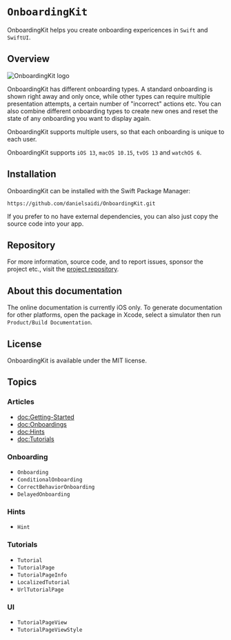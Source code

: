 # ``OnboardingKit``

OnboardingKit helps you create onboarding expericences in `Swift` and `SwiftUI`.



## Overview

![OnboardingKit logo](Logo.png)

OnboardingKit has different onboarding types. A standard onboarding is shown right away and only once, while other types can require multiple presentation attempts, a certain number of "incorrect" actions etc. You can also combine different onboarding types to create new ones and reset the state of any onboarding you want to display again. 

OnboardingKit supports multiple users, so that each onboarding is unique to each user.

OnboardingKit supports `iOS 13`, `macOS 10.15`, `tvOS 13` and `watchOS 6`.



## Installation

OnboardingKit can be installed with the Swift Package Manager:

```
https://github.com/danielsaidi/OnboardingKit.git
```

If you prefer to no have external dependencies, you can also just copy the source code into your app.



## Repository

For more information, source code, and to report issues, sponsor the project etc., visit the [project repository](https://github.com/danielsaidi/OnboardingKit).



## About this documentation

The online documentation is currently iOS only. To generate documentation for other platforms, open the package in Xcode, select a simulator then run `Product/Build Documentation`.



## License

OnboardingKit is available under the MIT license.



## Topics

### Articles

- <doc:Getting-Started>
- <doc:Onboardings>
- <doc:Hints>
- <doc:Tutorials>

### Onboarding

- ``Onboarding``
- ``ConditionalOnboarding``
- ``CorrectBehaviorOnboarding``
- ``DelayedOnboarding``

### Hints

- ``Hint``

### Tutorials

- ``Tutorial``
- ``TutorialPage``
- ``TutorialPageInfo``
- ``LocalizedTutorial``
- ``UrlTutorialPage``

### UI

- ``TutorialPageView``
- ``TutorialPageViewStyle``
